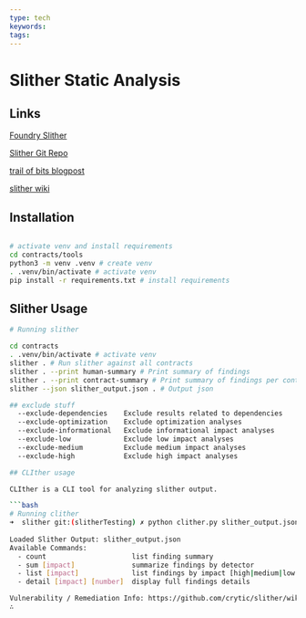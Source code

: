 ```yaml
---
type: tech
keywords: 
tags: 
---
```


# Slither Static Analysis

## Links

[Foundry Slither](https://book.getfoundry.sh/config/static-analyzers)

[Slither Git Repo](https://github.com/crytic/slither)

[trail of bits blogpost](https://blog.trailofbits.com/2018/10/19/slither-a-solidity-static-analysis-framework/)

[slither wiki](https://github.com/crytic/slither/wiki)

## Installation

```bash

# activate venv and install requirements
cd contracts/tools
python3 -m venv .venv # create venv
. .venv/bin/activate # activate venv
pip install -r requirements.txt # install requirements
```

## Slither Usage

```bash
# Running slither

cd contracts
. .venv/bin/activate # activate venv
slither . # Run slither against all contracts
slither . --print human-summary # Print summary of findings
slither . --print contract-summary # Print summary of findings per contract
slither --json slither_output.json . # Output json

## exclude stuff
  --exclude-dependencies    Exclude results related to dependencies
  --exclude-optimization    Exclude optimization analyses
  --exclude-informational   Exclude informational impact analyses
  --exclude-low             Exclude low impact analyses
  --exclude-medium          Exclude medium impact analyses
  --exclude-high            Exclude high impact analyses

## CLIther usage

CLIther is a CLI tool for analyzing slither output.

```bash
# Running clither
➜  slither git:(slitherTesting) ✗ python clither.py slither_output.json
                                                               
Loaded Slither Output: slither_output.json
Available Commands:
  - count                     list finding summary
  - sum [impact]              summarize findings by detector
  - list [impact]             list findings by impact [high|medium|low|informational|optimization]
  - detail [impact] [number]  display full findings details

Vulnerability / Remediation Info: https://github.com/crytic/slither/wiki/Detector-Documentation
∴ 
```
